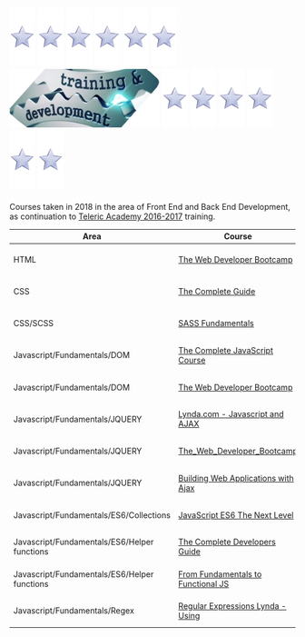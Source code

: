 ## ![star](https://github.com/martinboykov/Training_2018/blob/master/_images/star.jpg)                                                                                    ![star](https://github.com/martinboykov/Training_2018/blob/master/_images/star.jpg)                                                                                    ![star](https://github.com/martinboykov/Training_2018/blob/master/_images/star.jpg)                                                                                    ![star](https://github.com/martinboykov/Training_2018/blob/master/_images/star.jpg)                                                                                    ![star](https://github.com/martinboykov/Training_2018/blob/master/_images/star.jpg)                                                                                    ![star](https://github.com/martinboykov/Training_2018/blob/master/_images/star.jpg)                                                                                    ![Training_2018](https://github.com/martinboykov/Training_2018/blob/master/_images/logo.jpg)                                                                           ![star](https://github.com/martinboykov/Training_2018/blob/master/_images/star.jpg)                                                                                    ![star](https://github.com/martinboykov/Training_2018/blob/master/_images/star.jpg)                                                                                    ![star](https://github.com/martinboykov/Training_2018/blob/master/_images/star.jpg)                                                                                    ![star](https://github.com/martinboykov/Training_2018/blob/master/_images/star.jpg)                                                                                    ![star](https://github.com/martinboykov/Training_2018/blob/master/_images/star.jpg)                                                                                    ![star](https://github.com/martinboykov/Training_2018/blob/master/_images/star.jpg)

Courses taken in 2018 in the area of Front End and Back End Development, as continuation to [Teleric Academy 2016-2017](https://github.com/martinboykov/Telerik_Academy) training.

| Area                                             | Course                                                                                                                                    | Period                            |
| ------------------------------------------------ | ----------------------------------------------------------------------------------------------------------------------------------------- | --------------------------------- |
| HTML                                             | [The Web Developer Bootcamp](HTML/the-web-developer-bootcamp_05.2018)                                                                     | 05.2018 - 05.2018                 |
| CSS                                              | [The Complete Guide](CSS/the-complete-guide_05.2018)                                                                                      | 05.2018 - 05.2018                 |
| CSS/SCSS                                         | [SASS Fundamentals](CSS/SCSS/0.SASS_Fundamentals_05.2018)                                                                                 | 05.2018 - 05.2018                 |
| Javascript/Fundamentals/DOM                      | [The Complete JavaScript Course](Javascript/__FUNDAMENTALS/_DOM/The_Complete_JavaScript_Course_06.2018)                                   | 06.2018 - 06.2018                 |
| Javascript/Fundamentals/DOM                      | [The Web Developer Bootcamp](Javascript/__FUNDAMENTALS/_DOM/The_Web_Developer_Bootcamp_06.2018)                                           | 06.2018 - 06.2018                 |
| Javascript/Fundamentals/JQUERY                   | [Lynda.com - Javascript and AJAX](Javascript/__FUNDAMENTALS/_JQUERY/Lynda.com_Javascript_and_AJAX_06.2018)                                | 06.2018 - 06.2018                 |
| Javascript/Fundamentals/JQUERY                   | [The_Web_Developer_Bootcamp](Javascript/__FUNDAMENTALS/_JQUERY/The_Web_Developer_Bootcamp_06.2018)                                        | 06.2018 - 06.2018                 |
| Javascript/Fundamentals/JQUERY                   | [Building Web Applications with Ajax](Javascript/__FUNDAMENTALS/_JQUERY/Building_Web_Applications_with_Ajax_07.2018)                      | 07.2018 - 07.2018                 |
| Javascript/Fundamentals/ES6/Collections          | [JavaScript ES6 The Next Level](Javascript/__FUNDAMENTALS/_ES6/Collections/JavaScript_ES6_The_Next_Level_07.2018)                         | 07.2018 - 07.2018                 |
| Javascript/Fundamentals/ES6/Helper functions     | [The Complete Developers Guide](Javascript/__FUNDAMENTALS/_ES6/Helper_functions/ES6_Javascript_The_Complete_Developers_Guide_07.2018)     | 07.2018 - 07.2018                 |
| Javascript/Fundamentals/ES6/Helper functions     | [From Fundamentals to Functional JS](Javascript/__FUNDAMENTALS/_ES6/Helper_functions/From_Fundamentals_to_Functional_JS_07.2018)          | 07.2018 - 07.2018                 |
| Javascript/Fundamentals/Regex                    | [Regular Expressions Lynda - Using](Javascript/__FUNDAMENTALS/_REGEX/Regular_Expressions_Lynda_Using_07.2018)                             | 07.2018 - 07.2018                 |

